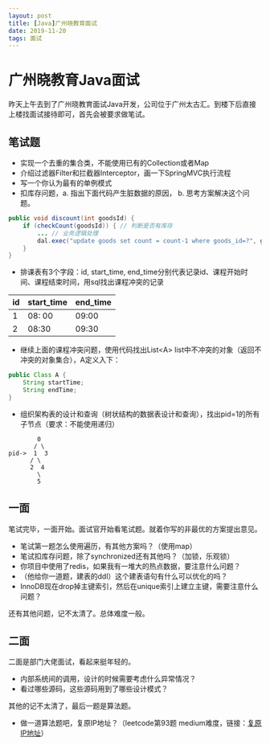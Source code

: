 ```yaml
---
layout: post
title: [Java]广州晓教育面试
date: 2019-11-20
tags: 面试
---
```

# 广州晓教育Java面试

昨天上午去到了广州晓教育面试Java开发，公司位于广州太古汇。到楼下后直接上楼找面试接待即可，首先会被要求做笔试。

## 笔试题

+ 实现一个去重的集合类，不能使用已有的Collection或者Map
+ 介绍过滤器Filter和拦截器Interceptor，画一下SpringMVC执行流程
+ 写一个你认为最有的单例模式
+ 扣库存问题，a. 指出下面代码产生脏数据的原因， b. 思考方案解决这个问题。
```java
public void discount(int goodsId) {
    if (checkCount(goodsId)) { // 判断是否有库存
        ... // 业务逻辑处理
        dal.exec("update goods set count = count-1 where goods_id=?", goodsId); // 更新商品库存
    }
}
```
+ 排课表有3个字段：id, start_time, end_time分别代表记录id、课程开始时间、课程结束时间，用sql找出课程冲突的记录

| id | start_time | end_time |
| -- | -- | -- |
| 1 | 08: 00 |  09:00 |
| 2 | 08:30 | 09:30 |

+ 继续上面的课程冲突问题，使用代码找出List\<A\> list中不冲突的对象（返回不冲突的对象集合），A定义入下：
```java
public Class A {
    String startTime;
    String endTime;
}
```
+ 组织架构表的设计和查询（树状结构的数据表设计和查询），找出pid=1的所有子节点（要求：不能使用递归）
```
        0
       / \
pid->  1  3
      / \
      2  4
        \
        5
```

## 一面
笔试完毕，一面开始。面试官开始看笔试题。就着你写的非最优的方案提出意见。

+ 笔试第一题怎么使用遍历，有其他方案吗？（使用map）
+ 笔试扣库存问题，除了synchronized还有其他吗？（加锁，乐观锁）
+ 你项目中使用了redis，如果我有一堆大的热点数据，要注意什么问题？
+ （他给你一道题，建表的ddl）这个建表语句有什么可以优化的吗？
+ InnoDB现在drop掉主键索引，然后在unique索引上建立主键，需要注意什么问题？


还有其他问题，记不太清了。总体难度一般。

## 二面
二面是部门大佬面试，看起来挺年轻的。

+ 内部系统间的调用，设计的时候需要考虑什么异常情况？
+ 看过哪些源码，这些源码用到了哪些设计模式？

其他的记不太清了，最后一题是算法题。
+ 做一道算法题吧，复原IP地址？（leetcode第93题 medium难度，链接：[复原IP地址](https://leetcode-cn.com/problems/restore-ip-addresses/)）